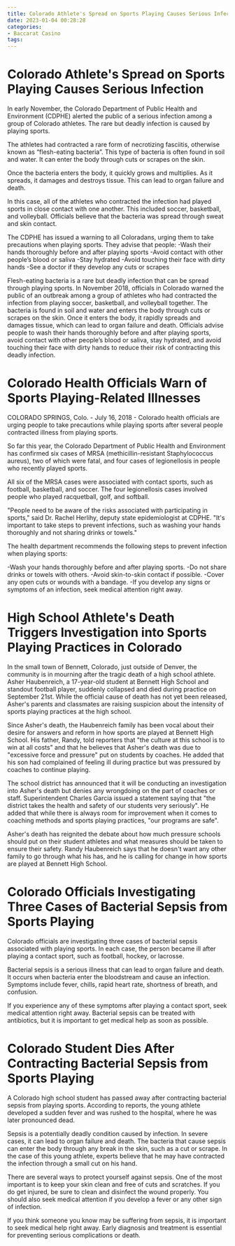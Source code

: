 ```yaml
---
title: Colorado Athlete's Spread on Sports Playing Causes Serious Infection 
date: 2023-01-04 00:28:28
categories:
- Baccarat Casino
tags:
---
```



#  Colorado Athlete's Spread on Sports Playing Causes Serious Infection 

In early November, the Colorado Department of Public Health and Environment (CDPHE) alerted the public of a serious infection among a group of Colorado athletes. The rare but deadly infection is caused by playing sports.

The athletes had contracted a rare form of necrotizing fasciitis, otherwise known as “flesh-eating bacteria”. This type of bacteria is often found in soil and water. It can enter the body through cuts or scrapes on the skin.

Once the bacteria enters the body, it quickly grows and multiplies. As it spreads, it damages and destroys tissue. This can lead to organ failure and death.

In this case, all of the athletes who contracted the infection had played sports in close contact with one another. This included soccer, basketball, and volleyball. Officials believe that the bacteria was spread through sweat and skin contact.

The CDPHE has issued a warning to all Coloradans, urging them to take precautions when playing sports. They advise that people: 
-Wash their hands thoroughly before and after playing sports 
-Avoid contact with other people’s blood or saliva 
-Stay hydrated 
-Avoid touching their face with dirty hands 
-See a doctor if they develop any cuts or scrapes


Flesh-eating bacteria is a rare but deadly infection that can be spread through playing sports. In November 2018, officials in Colorado warned the public of an outbreak among a group of athletes who had contracted the infection from playing soccer, basketball, and volleyball together. The bacteria is found in soil and water and enters the body through cuts or scrapes on the skin. Once it enters the body, it rapidly spreads and damages tissue, which can lead to organ failure and death. Officials advise people to wash their hands thoroughly before and after playing sports, avoid contact with other people’s blood or saliva, stay hydrated, and avoid touching their face with dirty hands to reduce their risk of contracting this deadly infection.

#  Colorado Health Officials Warn of Sports Playing-Related Illnesses 

COLORADO SPRINGS, Colo. - July 16, 2018 - Colorado health officials are urging people to take precautions while playing sports after several people contracted illness from playing sports.

So far this year, the Colorado Department of Public Health and Environment has confirmed six cases of MRSA (methicillin-resistant Staphylococcus aureus), two of which were fatal, and four cases of legionellosis in people who recently played sports.

All six of the MRSA cases were associated with contact sports, such as football, basketball, and soccer. The four legionellosis cases involved people who played racquetball, golf, and softball.

"People need to be aware of the risks associated with participating in sports," said Dr. Rachel Herlihy, deputy state epidemiologist at CDPHE. "It's important to take steps to prevent infections, such as washing your hands thoroughly and not sharing drinks or towels."

The health department recommends the following steps to prevent infection when playing sports:

-Wash your hands thoroughly before and after playing sports.
-Do not share drinks or towels with others.
-Avoid skin-to-skin contact if possible.
-Cover any open cuts or wounds with a bandage.
-If you develop any signs or symptoms of an infection, seek medical attention right away.

#  High School Athlete's Death Triggers Investigation into Sports Playing Practices in Colorado 

In the small town of Bennett, Colorado, just outside of Denver, the community is in mourning after the tragic death of a high school athlete. Asher Haubenreich, a 17-year-old student at Bennett High School and standout football player, suddenly collapsed and died during practice on September 21st. While the official cause of death has not yet been released, Asher's parents and classmates are raising suspicion about the intensity of sports playing practices at the high school.

Since Asher's death, the Haubenreich family has been vocal about their desire for answers and reform in how sports are played at Bennett High School. His father, Randy, told reporters that "the culture at this school is to win at all costs" and that he believes that Asher's death was due to "excessive force and pressure" put on students by coaches. He added that his son had complained of feeling ill during practice but was pressured by coaches to continue playing.

The school district has announced that it will be conducting an investigation into Asher's death but denies any wrongdoing on the part of coaches or staff. Superintendent Charles Garcia issued a statement saying that "the district takes the health and safety of our students very seriously". He added that while there is always room for improvement when it comes to coaching methods and sports playing practices, "our programs are safe".

Asher's death has reignited the debate about how much pressure schools should put on their student athletes and what measures should be taken to ensure their safety. Randy Haubenreich says that he doesn't want any other family to go through what his has, and he is calling for change in how sports are played at Bennett High School.

#  Colorado Officials Investigating Three Cases of Bacterial Sepsis from Sports Playing 

Colorado officials are investigating three cases of bacterial sepsis associated with playing sports. In each case, the person became ill after playing a contact sport, such as football, hockey, or lacrosse.

Bacterial sepsis is a serious illness that can lead to organ failure and death. It occurs when bacteria enter the bloodstream and cause an infection. Symptoms include fever, chills, rapid heart rate, shortness of breath, and confusion.

If you experience any of these symptoms after playing a contact sport, seek medical attention right away. Bacterial sepsis can be treated with antibiotics, but it is important to get medical help as soon as possible.

#  Colorado Student Dies After Contracting Bacterial Sepsis from Sports Playing

A Colorado high school student has passed away after contracting bacterial sepsis from playing sports. According to reports, the young athlete developed a sudden fever and was rushed to the hospital, where he was later pronounced dead.

Sepsis is a potentially deadly condition caused by infection. In severe cases, it can lead to organ failure and death. The bacteria that cause sepsis can enter the body through any break in the skin, such as a cut or scrape. In the case of this young athlete, experts believe that he may have contracted the infection through a small cut on his hand.

There are several ways to protect yourself against sepsis. One of the most important is to keep your skin clean and free of cuts and scratches. If you do get injured, be sure to clean and disinfect the wound properly. You should also seek medical attention if you develop a fever or any other sign of infection.

If you think someone you know may be suffering from sepsis, it is important to seek medical help right away. Early diagnosis and treatment is essential for preventing serious complications or death.